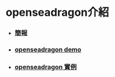 # openseadragon介紹

* ### [簡報](https://docs.google.com/presentation/d/1Fwy8sCR3zq2gpBxo-zwzFXNl4JGorslSH7fL80tHRSk/edit?usp=sharing)

* ### [openseadragon demo](https://openseadragon.github.io/svg-overlay/demo.html)

* ### [openseadragon 實例](https://esahubble.org/images/heic1502a/)
